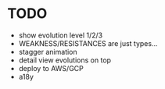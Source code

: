 # TODO

- show evolution level 1/2/3
- WEAKNESS/RESISTANCES are just types...
- stagger animation
- detail view evolutions on top
- deploy to AWS/GCP
- a18y

